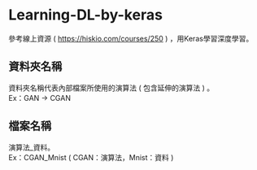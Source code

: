 # Learning-DL-by-keras
參考線上資源 ( <https://hiskio.com/courses/250> ) ，用Keras學習深度學習。  

## 資料夾名稱
資料夾名稱代表內部檔案所使用的演算法 ( 包含延伸的演算法 ) 。   
Ex：GAN -> CGAN

## 檔案名稱
演算法_資料。   
Ex：CGAN_Mnist ( CGAN：演算法，Mnist：資料 )
